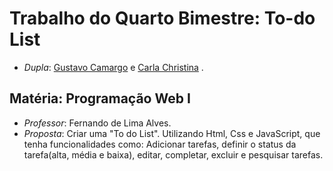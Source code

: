 # Trabalho do Quarto Bimestre: To-do List
- *Dupla*: [Gustavo Camargo](https://github.com/GustavoCCamargo)  e  [Carla Christina](https://github.com/Linkadah) .
## Matéria: Programação Web I
- *Professor*: Fernando de Lima Alves.
- *Proposta*: Criar uma "To do List". Utilizando Html, Css e JavaScript, que tenha funcionalidades como: Adicionar tarefas, definir o status da tarefa(alta, média e baixa), editar, completar, excluir e pesquisar tarefas.
